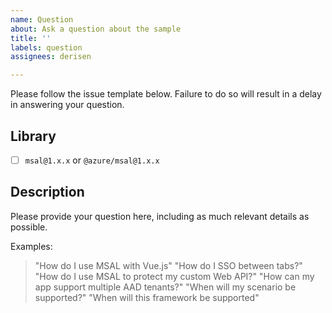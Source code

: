 ```yaml
---
name: Question
about: Ask a question about the sample
title: ''
labels: question
assignees: derisen

---
```


Please follow the issue template below. Failure to do so will result in a delay in answering your question.

## Library

- [ ] `msal@1.x.x` or `@azure/msal@1.x.x`

## Description

Please provide your question here, including as much relevant details as possible.

Examples:
> "How do I use MSAL with Vue.js"
> "How do I SSO between tabs?"
> "How do I use MSAL to protect my custom Web API?"
> "How can my app support multiple AAD tenants?"
> "When will my scenario be supported?"
> "When will this framework be supported"
